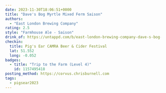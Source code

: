 ```yaml
---
date: 2023-11-30T18:06:51+0000
title: "Dave's Bog Myrtle Mixed Ferm Saison"
authors:
  - "East London Brewing Company"
rating: 2.5
style: "Farmhouse Ale - Saison"
drink_of: https://untappd.com/b/east-london-brewing-company-dave-s-bog-myrtle-mixed-ferm-saison/
checkin:
  title: Pig's Ear CAMRA Beer & Cider Festival
  lat: 51.552
  long: -0.052
badges:
  - title: "Trip to the Farm (Level 4)"
    id: 1157495418
posting_method: https://corvus.chrisburnell.com
tags:
  - pigsear2023
---
```

